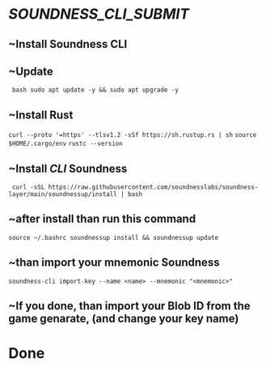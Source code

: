 # _SOUNDNESS_CLI_SUBMIT_
## ~Install Soundness CLI
## ~Update
``` bash sudo apt update -y && sudo apt upgrade -y```
## ~Install Rust
``` curl --proto '=https' --tlsv1.2 -sSf https://sh.rustup.rs | sh ```
``` source $HOME/.cargo/env ```
``` rustc --version ```
## ~Install _CLI_ Soundness
``` curl -sSL https://raw.githubusercontent.com/soundnesslabs/soundness-layer/main/soundnessup/install | bash```
## ~after install than run this command
``` source ~/.bashrc soundnessup install && soundnessup update ```
## ~than import your mnemonic Soundness
``` soundness-cli import-key --name <name> --mnemonic "<mnemonic>" ```
## ~If you done, than import your Blob ID from the game genarate, (and change your key name)
# Done
